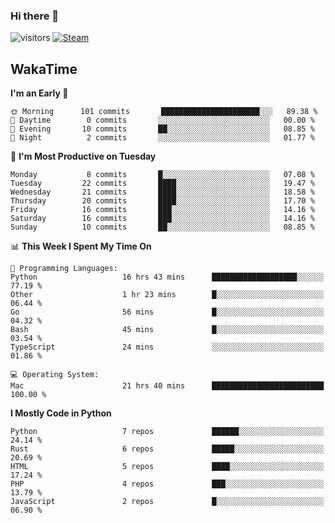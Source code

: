### Hi there 👋

![visitors](https://visitor-badge.glitch.me/badge?page_id=zhourunlai)
[![Steam](https://img.shields.io/badge/dynamic/json?url=https%3A%2F%2Fapi.swo.moe%2Fstats%2Fsteamgames%2F76561198285156854&query=count&color=0b1a37&label=Steam&labelColor=134375&logo=steam&suffix=+games&cacheSeconds=3600)](http://steamcommunity.com/profiles/76561198285156854)

## WakaTime
<!--START_SECTION:waka-->
**I'm an Early 🐤** 

```text
🌞 Morning      101 commits       ██████████████████████░░░   89.38 % 
🌆 Daytime        0 commits       ░░░░░░░░░░░░░░░░░░░░░░░░░   00.00 % 
🌃 Evening       10 commits       ██░░░░░░░░░░░░░░░░░░░░░░░   08.85 % 
🌙 Night          2 commits       ░░░░░░░░░░░░░░░░░░░░░░░░░   01.77 % 

```
📅 **I'm Most Productive on Tuesday** 

```text
Monday           8 commits       █░░░░░░░░░░░░░░░░░░░░░░░░   07.08 % 
Tuesday         22 commits       ████░░░░░░░░░░░░░░░░░░░░░   19.47 % 
Wednesday       21 commits       ████░░░░░░░░░░░░░░░░░░░░░   18.58 % 
Thursday        20 commits       ████░░░░░░░░░░░░░░░░░░░░░   17.70 % 
Friday          16 commits       ███░░░░░░░░░░░░░░░░░░░░░░   14.16 % 
Saturday        16 commits       ███░░░░░░░░░░░░░░░░░░░░░░   14.16 % 
Sunday          10 commits       ██░░░░░░░░░░░░░░░░░░░░░░░   08.85 % 

```


📊 **This Week I Spent My Time On** 

```text
💬 Programming Languages: 
Python                   16 hrs 43 mins      ███████████████████░░░░░░   77.19 % 
Other                    1 hr 23 mins        █░░░░░░░░░░░░░░░░░░░░░░░░   06.44 % 
Go                       56 mins             █░░░░░░░░░░░░░░░░░░░░░░░░   04.32 % 
Bash                     45 mins             █░░░░░░░░░░░░░░░░░░░░░░░░   03.54 % 
TypeScript               24 mins             ░░░░░░░░░░░░░░░░░░░░░░░░░   01.86 % 

💻 Operating System: 
Mac                      21 hrs 40 mins      █████████████████████████   100.00 % 

```

**I Mostly Code in Python** 

```text
Python                   7 repos             ██████░░░░░░░░░░░░░░░░░░░   24.14 % 
Rust                     6 repos             █████░░░░░░░░░░░░░░░░░░░░   20.69 % 
HTML                     5 repos             ████░░░░░░░░░░░░░░░░░░░░░   17.24 % 
PHP                      4 repos             ███░░░░░░░░░░░░░░░░░░░░░░   13.79 % 
JavaScript               2 repos             █░░░░░░░░░░░░░░░░░░░░░░░░   06.90 % 

```



<!--END_SECTION:waka-->
